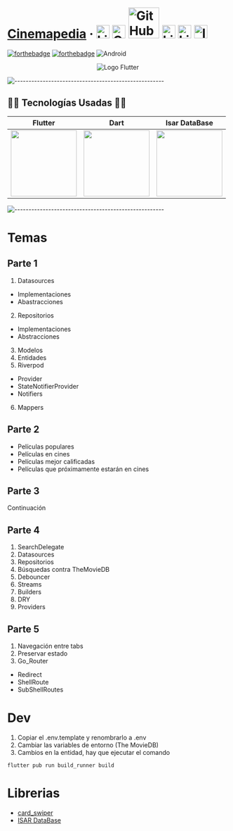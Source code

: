 #  [Cinemapedia](https://ionicframework.com/) &middot; [<img src="https://i.postimg.cc/wT4x8tWS/codepenblanco.png" alt="LinkedIn" class="footer-nav__link-image" height="30px" />](https://codepen.io/amarianjel/)   [<img src="https://i.postimg.cc/5NBMxTJX/github.png" alt="GitHub" class="footer-nav__link-image" height="30px" />](https://github.com/amarianjel)   [<img src="https://i.postimg.cc/1Xj3mL3G/github-Pages-blanco.png" alt="GitHub" class="footer-nav__link-image" height="70px" style="margin-bottom: -20px;"/>](https://amarianjel.github.io/Portfolio/)  [<img src="https://i.postimg.cc/J7BLFtdc/linkedin.png" alt="LinkedIn" class="footer-nav__link-image" height="30px" />](https://www.linkedin.com/in/amarianjel/)   [<img src="https://i.postimg.cc/1zqYRTyp/facebook.png" alt="LinkedIn" class="footer-nav__link-image" height="30px" />](https://www.facebook.com/Abraham13071993/)   [<img src="https://i.postimg.cc/sfJtqS4W/instagram.png" alt="Instagram" class="footer-nav__link-image" height="30px" />](https://www.instagram.com/abr_marianjel/)
[![forthebadge](https://img.shields.io/badge/Made%20with-Flutter%20and%20Dart-blue.svg)](https://flutter.dev/)
[![forthebadge](https://img.shields.io/badge/Made%20with-Dart-blue.svg)](https://dart.dev/)
![Android](https://img.shields.io/badge/Android-%F0%9F%93%B1-brightgreen)

<div>
  <p align="center">
    <img src="https://i.postimg.cc/KvT5XFzD/flutter-icon.png" alt="Logo Flutter">
  </p>
</div>

![-----------------------------------------------------](https://raw.githubusercontent.com/andreasbm/readme/master/assets/lines/rainbow.png)

## 👨‍💻 Tecnologías Usadas 👨‍💻
<table align="center">
  <thead>
    <tr>
      <th>Flutter</th>
      <th>Dart</th>
      <th>Isar DataBase</th>
    </tr>
  </thead>
  <tbody>
    <tr>
      <td>
        <img src="https://i.postimg.cc/KvT5XFzD/flutter-icon.png" width="150px" />
      </td>
      <td>
        <img src="https://i.postimg.cc/tJkfQFq2/Dart-logo-icon.svg.png" width="150px" />
      </td>
      <td>
        <img src="https://isar.dev/isar.svg" width="150px" />
      </td>
    </tr>
  </tbody>
</table>

![-----------------------------------------------------](https://raw.githubusercontent.com/andreasbm/readme/master/assets/lines/rainbow.png)

# Temas
## Parte 1
1. Datasources
* Implementaciones
* Abastracciones
2. Repositorios
* Implementaciones
* Abstracciones
3. Modelos
4. Entidades
5. Riverpod
* Provider
* StateNotifierProvider
* Notifiers
6. Mappers

## Parte 2
* Películas populares
* Películas en cines
* Películas mejor calificadas
* Películas que próximamente estarán en cines

## Parte 3
Continuación

## Parte 4
1. SearchDelegate
2. Datasources
3. Repositorios
4. Búsquedas contra TheMovieDB
5. Debouncer
6. Streams
7. Builders
8. DRY
9. Providers

## Parte 5
1. Navegación entre tabs
2. Preservar estado
3. Go_Router
* Redirect
* ShellRoute
* SubShellRoutes



# Dev

1. Copiar el .env.template y renombrarlo a .env
2. Cambiar las variables de entorno (The MovieDB)
3. Cambios en la entidad, hay que ejecutar el comando
```
flutter pub run build_runner build
```

# Librerias
* [card_swiper](https://pub.dev/packages/card_swiper)
* [ISAR DataBase](https://isar.dev/es/tutorials/quickstart.html#_2-anota-las-clases)